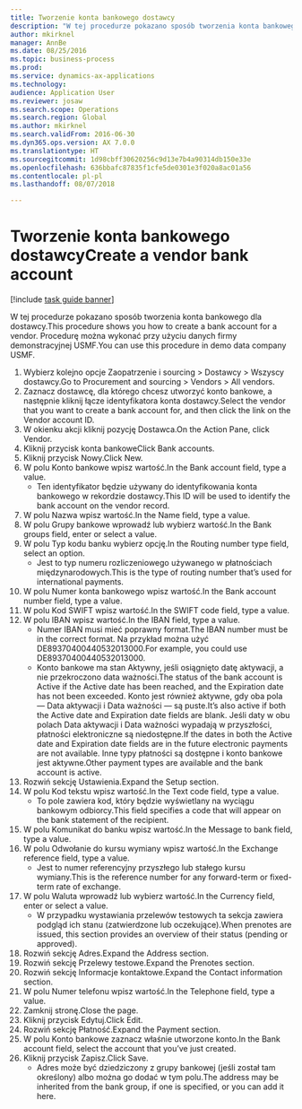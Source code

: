 ```yaml
--- 
title: Tworzenie konta bankowego dostawcy
description: "W tej procedurze pokazano sposób tworzenia konta bankowego dla dostawcy."
author: mkirknel
manager: AnnBe
ms.date: 08/25/2016
ms.topic: business-process
ms.prod: 
ms.service: dynamics-ax-applications
ms.technology: 
audience: Application User
ms.reviewer: josaw
ms.search.scope: Operations
ms.search.region: Global
ms.author: mkirknel
ms.search.validFrom: 2016-06-30
ms.dyn365.ops.version: AX 7.0.0
ms.translationtype: HT
ms.sourcegitcommit: 1d98cbff30620256c9d13e7b4a90314db150e33e
ms.openlocfilehash: 636bbafc87835f1cfe5de0301e3f020a8ac01a56
ms.contentlocale: pl-pl
ms.lasthandoff: 08/07/2018

---
```

# <a name="create-a-vendor-bank-account"></a><span data-ttu-id="7c01a-103">Tworzenie konta bankowego dostawcy</span><span class="sxs-lookup"><span data-stu-id="7c01a-103">Create a vendor bank account</span></span>

[!include [task guide banner](../../includes/task-guide-banner.md)]

<span data-ttu-id="7c01a-104">W tej procedurze pokazano sposób tworzenia konta bankowego dla dostawcy.</span><span class="sxs-lookup"><span data-stu-id="7c01a-104">This procedure shows you how to create a bank account for a vendor.</span></span> <span data-ttu-id="7c01a-105">Procedurę można wykonać przy użyciu danych firmy demonstracyjnej USMF.</span><span class="sxs-lookup"><span data-stu-id="7c01a-105">You can use this procedure in demo data company USMF.</span></span>

1. <span data-ttu-id="7c01a-106">Wybierz kolejno opcje Zaopatrzenie i sourcing > Dostawcy > Wszyscy dostawcy.</span><span class="sxs-lookup"><span data-stu-id="7c01a-106">Go to Procurement and sourcing > Vendors > All vendors.</span></span>
2. <span data-ttu-id="7c01a-107">Zaznacz dostawcę, dla którego chcesz utworzyć konto bankowe, a następnie kliknij łącze identyfikatora konta dostawcy.</span><span class="sxs-lookup"><span data-stu-id="7c01a-107">Select the vendor that you want to create a bank account for, and then click the link on the Vendor account ID.</span></span>
3. <span data-ttu-id="7c01a-108">W okienku akcji kliknij pozycję Dostawca.</span><span class="sxs-lookup"><span data-stu-id="7c01a-108">On the Action Pane, click Vendor.</span></span>
4. <span data-ttu-id="7c01a-109">Kliknij przycisk konta bankowe</span><span class="sxs-lookup"><span data-stu-id="7c01a-109">Click Bank accounts.</span></span>
5. <span data-ttu-id="7c01a-110">Kliknij przycisk Nowy.</span><span class="sxs-lookup"><span data-stu-id="7c01a-110">Click New.</span></span>
6. <span data-ttu-id="7c01a-111">W polu Konto bankowe wpisz wartość.</span><span class="sxs-lookup"><span data-stu-id="7c01a-111">In the Bank account field, type a value.</span></span>
    * <span data-ttu-id="7c01a-112">Ten identyfikator będzie używany do identyfikowania konta bankowego w rekordzie dostawcy.</span><span class="sxs-lookup"><span data-stu-id="7c01a-112">This ID will be used to identify the bank account on the vendor record.</span></span>  
7. <span data-ttu-id="7c01a-113">W polu Nazwa wpisz wartość.</span><span class="sxs-lookup"><span data-stu-id="7c01a-113">In the Name field, type a value.</span></span>
8. <span data-ttu-id="7c01a-114">W polu Grupy bankowe wprowadź lub wybierz wartość.</span><span class="sxs-lookup"><span data-stu-id="7c01a-114">In the Bank groups field, enter or select a value.</span></span>
9. <span data-ttu-id="7c01a-115">W polu Typ kodu banku wybierz opcję.</span><span class="sxs-lookup"><span data-stu-id="7c01a-115">In the Routing number type field, select an option.</span></span>
    * <span data-ttu-id="7c01a-116">Jest to typ numeru rozliczeniowego używanego w płatnościach międzynarodowych.</span><span class="sxs-lookup"><span data-stu-id="7c01a-116">This is the type of routing number that’s used for international payments.</span></span>  
10. <span data-ttu-id="7c01a-117">W polu Numer konta bankowego wpisz wartość.</span><span class="sxs-lookup"><span data-stu-id="7c01a-117">In the Bank account number field, type a value.</span></span>
11. <span data-ttu-id="7c01a-118">W polu Kod SWIFT wpisz wartość.</span><span class="sxs-lookup"><span data-stu-id="7c01a-118">In the SWIFT code field, type a value.</span></span>
12. <span data-ttu-id="7c01a-119">W polu IBAN wpisz wartość.</span><span class="sxs-lookup"><span data-stu-id="7c01a-119">In the IBAN field, type a value.</span></span>
    * <span data-ttu-id="7c01a-120">Numer IBAN musi mieć poprawny format.</span><span class="sxs-lookup"><span data-stu-id="7c01a-120">The IBAN number must be in the correct format.</span></span> <span data-ttu-id="7c01a-121">Na przykład można użyć DE89370400440532013000.</span><span class="sxs-lookup"><span data-stu-id="7c01a-121">For example, you could use DE89370400440532013000.</span></span>  
    * <span data-ttu-id="7c01a-122">Konto bankowe ma stan Aktywny, jeśli osiągnięto datę aktywacji, a nie przekroczono data ważności.</span><span class="sxs-lookup"><span data-stu-id="7c01a-122">The status of the bank account is Active if the Active date has been reached, and the Expiration date has not been exceeded.</span></span> <span data-ttu-id="7c01a-123">Konto jest również aktywne, gdy oba pola — Data aktywacji i Data ważności — są puste.</span><span class="sxs-lookup"><span data-stu-id="7c01a-123">It’s also active if both the Active date and Expiration date fields are blank.</span></span> <span data-ttu-id="7c01a-124">Jeśli daty w obu polach Data aktywacji i Data ważności wypadają w przyszłości, płatności elektroniczne są niedostępne.</span><span class="sxs-lookup"><span data-stu-id="7c01a-124">If the dates in both the Active date and Expiration date fields are in the future electronic payments are not available.</span></span> <span data-ttu-id="7c01a-125">Inne typy płatności są dostępne i konto bankowe jest aktywne.</span><span class="sxs-lookup"><span data-stu-id="7c01a-125">Other payment types are available and the bank account is active.</span></span>  
13. <span data-ttu-id="7c01a-126">Rozwiń sekcję Ustawienia.</span><span class="sxs-lookup"><span data-stu-id="7c01a-126">Expand the Setup section.</span></span>
14. <span data-ttu-id="7c01a-127">W polu Kod tekstu wpisz wartość.</span><span class="sxs-lookup"><span data-stu-id="7c01a-127">In the Text code field, type a value.</span></span>
    * <span data-ttu-id="7c01a-128">To pole zawiera kod, który będzie wyświetlany na wyciągu bankowym odbiorcy.</span><span class="sxs-lookup"><span data-stu-id="7c01a-128">This field specifies a code that will appear on the bank statement of the recipient.</span></span>  
15. <span data-ttu-id="7c01a-129">W polu Komunikat do banku wpisz wartość.</span><span class="sxs-lookup"><span data-stu-id="7c01a-129">In the Message to bank field, type a value.</span></span>
16. <span data-ttu-id="7c01a-130">W polu Odwołanie do kursu wymiany wpisz wartość.</span><span class="sxs-lookup"><span data-stu-id="7c01a-130">In the Exchange reference field, type a value.</span></span>
    * <span data-ttu-id="7c01a-131">Jest to numer referencyjny przyszłego lub stałego kursu wymiany.</span><span class="sxs-lookup"><span data-stu-id="7c01a-131">This is the reference number for any forward-term or fixed-term rate of exchange.</span></span>  
17. <span data-ttu-id="7c01a-132">W polu Waluta wprowadź lub wybierz wartość.</span><span class="sxs-lookup"><span data-stu-id="7c01a-132">In the Currency field, enter or select a value.</span></span>
    * <span data-ttu-id="7c01a-133">W przypadku wystawiania przelewów testowych ta sekcja zawiera podgląd ich stanu (zatwierdzone lub oczekujące).</span><span class="sxs-lookup"><span data-stu-id="7c01a-133">When prenotes are issued, this section provides an overview of their status (pending or approved).</span></span>  
18. <span data-ttu-id="7c01a-134">Rozwiń sekcję Adres.</span><span class="sxs-lookup"><span data-stu-id="7c01a-134">Expand the Address section.</span></span>
19. <span data-ttu-id="7c01a-135">Rozwiń sekcję Przelewy testowe.</span><span class="sxs-lookup"><span data-stu-id="7c01a-135">Expand the Prenotes section.</span></span>
20. <span data-ttu-id="7c01a-136">Rozwiń sekcję Informacje kontaktowe.</span><span class="sxs-lookup"><span data-stu-id="7c01a-136">Expand the Contact information section.</span></span>
21. <span data-ttu-id="7c01a-137">W polu Numer telefonu wpisz wartość.</span><span class="sxs-lookup"><span data-stu-id="7c01a-137">In the Telephone field, type a value.</span></span>
22. <span data-ttu-id="7c01a-138">Zamknij stronę.</span><span class="sxs-lookup"><span data-stu-id="7c01a-138">Close the page.</span></span>
23. <span data-ttu-id="7c01a-139">Kliknij przycisk Edytuj.</span><span class="sxs-lookup"><span data-stu-id="7c01a-139">Click Edit.</span></span>
24. <span data-ttu-id="7c01a-140">Rozwiń sekcję Płatność.</span><span class="sxs-lookup"><span data-stu-id="7c01a-140">Expand the Payment section.</span></span>
25. <span data-ttu-id="7c01a-141">W polu Konto bankowe zaznacz właśnie utworzone konto.</span><span class="sxs-lookup"><span data-stu-id="7c01a-141">In the Bank  account field, select the account that you’ve just created.</span></span>
26. <span data-ttu-id="7c01a-142">Kliknij przycisk Zapisz.</span><span class="sxs-lookup"><span data-stu-id="7c01a-142">Click Save.</span></span>
    * <span data-ttu-id="7c01a-143">Adres może być dziedziczony z grupy bankowej (jeśli został tam określony) albo można go dodać w tym polu.</span><span class="sxs-lookup"><span data-stu-id="7c01a-143">The address may be inherited from the bank group, if one is specified, or you can add it here.</span></span>  


